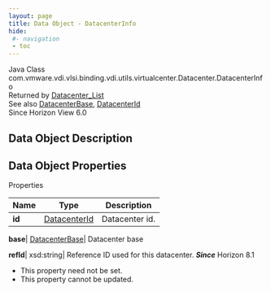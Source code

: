 ```yaml
---
layout: page
title: Data Object - DatacenterInfo
hide:
 #- navigation
 - toc
---
```






Java Class
    com.vmware.vdi.vlsi.binding.vdi.utils.virtualcenter.Datacenter.DatacenterInfo  
Returned by
     [Datacenter_List](vdi.utils.virtualcenter.Datacenter.md#list)  
See also
     [DatacenterBase](vdi.utils.virtualcenter.Datacenter.DatacenterBase.md), [DatacenterId](vdi.entity.DatacenterId.md)  
Since 
    Horizon View 6.0

## Data Object Description 

## Data Object Properties

Properties

Name |  Type |  Description   
---|---|---  
**id**| [DatacenterId](vdi.entity.DatacenterId.md)|  Datacenter id.   
  
**base**| [DatacenterBase](vdi.utils.virtualcenter.Datacenter.DatacenterBase.md)|  Datacenter base   
  
**refId**|  xsd:string|  Reference ID used for this datacenter.  **_Since_** Horizon 8.1  


 * This property need not be set.
 * This property cannot be updated.

  
  
  
   
  
  

